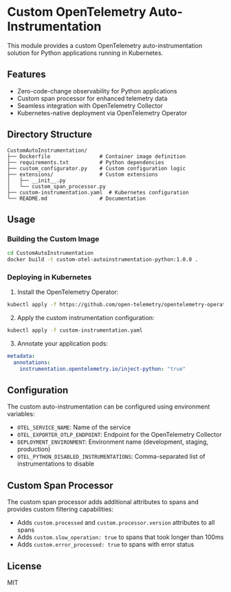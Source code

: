 # Custom OpenTelemetry Auto-Instrumentation

This module provides a custom OpenTelemetry auto-instrumentation solution for Python applications running in Kubernetes.

## Features

- Zero-code-change observability for Python applications
- Custom span processor for enhanced telemetry data
- Seamless integration with OpenTelemetry Collector
- Kubernetes-native deployment via OpenTelemetry Operator

## Directory Structure

```
CustomAutoInstrumentation/
├── Dockerfile                # Container image definition
├── requirements.txt          # Python dependencies
├── custom_configurator.py    # Custom configuration logic
├── extensions/               # Custom extensions
│   ├── __init__.py
│   └── custom_span_processor.py
├── custom-instrumentation.yaml  # Kubernetes configuration
└── README.md                 # Documentation
```

## Usage

### Building the Custom Image

```bash
cd CustomAutoInstrumentation
docker build -t custom-otel-autoinstrumentation-python:1.0.0 .
```

### Deploying in Kubernetes

1. Install the OpenTelemetry Operator:

```bash
kubectl apply -f https://github.com/open-telemetry/opentelemetry-operator/releases/latest/download/opentelemetry-operator.yaml
```

2. Apply the custom instrumentation configuration:

```bash
kubectl apply -f custom-instrumentation.yaml
```

3. Annotate your application pods:

```yaml
metadata:
  annotations:
    instrumentation.opentelemetry.io/inject-python: "true"
```

## Configuration

The custom auto-instrumentation can be configured using environment variables:

- `OTEL_SERVICE_NAME`: Name of the service
- `OTEL_EXPORTER_OTLP_ENDPOINT`: Endpoint for the OpenTelemetry Collector
- `DEPLOYMENT_ENVIRONMENT`: Environment name (development, staging, production)
- `OTEL_PYTHON_DISABLED_INSTRUMENTATIONS`: Comma-separated list of instrumentations to disable

## Custom Span Processor

The custom span processor adds additional attributes to spans and provides custom filtering capabilities:

- Adds `custom.processed` and `custom.processor.version` attributes to all spans
- Adds `custom.slow_operation: true` to spans that took longer than 100ms
- Adds `custom.error_processed: true` to spans with error status

## License

MIT
